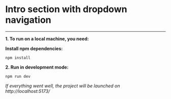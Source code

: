 # Intro section with dropdown navigation
___



**1. To run on a local machine, you need:**

**Install npm dependencies:**

```
npm install
```

**2. Run in development mode:**

```
npm run dev
```

*If everything went well, the project will be launched on http://localhost:5173/*